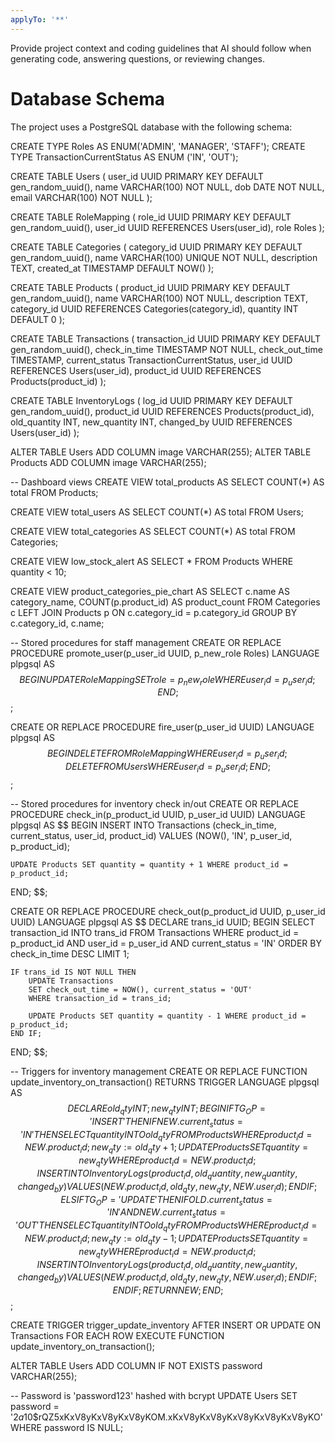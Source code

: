 ```yaml
---
applyTo: '**'
---
```

Provide project context and coding guidelines that AI should follow when generating code, answering questions, or reviewing changes.

# Database Schema
The project uses a PostgreSQL database with the following schema:

CREATE TYPE Roles AS ENUM('ADMIN', 'MANAGER', 'STAFF');
CREATE TYPE TransactionCurrentStatus AS ENUM ('IN', 'OUT');

CREATE TABLE Users ( 
	user_id UUID PRIMARY KEY DEFAULT gen_random_uuid(),
	name VARCHAR(100) NOT NULL,
	dob DATE NOT NULL,
	email VARCHAR(100) NOT NULL
);

CREATE TABLE RoleMapping (
	role_id UUID PRIMARY KEY DEFAULT gen_random_uuid(),
	user_id UUID REFERENCES Users(user_id),
	role Roles
);

CREATE TABLE Categories (
	category_id UUID PRIMARY KEY DEFAULT gen_random_uuid(),
	name VARCHAR(100) UNIQUE NOT NULL,
	description TEXT,
	created_at TIMESTAMP DEFAULT NOW()
);

CREATE TABLE Products (
	product_id UUID PRIMARY KEY DEFAULT gen_random_uuid(),
	name VARCHAR(100) NOT NULL,
	description TEXT,
	category_id UUID REFERENCES Categories(category_id),
	quantity INT DEFAULT 0
);

CREATE TABLE Transactions (
	transaction_id UUID PRIMARY KEY DEFAULT gen_random_uuid(),
	check_in_time TIMESTAMP NOT NULL,
	check_out_time TIMESTAMP,
	current_status TransactionCurrentStatus,
	user_id UUID REFERENCES Users(user_id),
	product_id UUID REFERENCES Products(product_id)
);

CREATE TABLE InventoryLogs (
	log_id UUID PRIMARY KEY DEFAULT gen_random_uuid(),
	product_id UUID REFERENCES Products(product_id),
	old_quantity INT,
	new_quantity INT,
	changed_by UUID REFERENCES Users(user_id)
);

ALTER TABLE Users ADD COLUMN image VARCHAR(255);
ALTER TABLE Products ADD COLUMN image VARCHAR(255);

-- Dashboard views
CREATE VIEW total_products AS SELECT COUNT(*) AS total FROM Products;

CREATE VIEW total_users AS SELECT COUNT(*) AS total FROM Users;

CREATE VIEW total_categories AS SELECT COUNT(*) AS total FROM Categories;

CREATE VIEW low_stock_alert AS SELECT * FROM Products WHERE quantity < 10;

CREATE VIEW product_categories_pie_chart AS 
SELECT c.name AS category_name, COUNT(p.product_id) AS product_count 
FROM Categories c 
LEFT JOIN Products p ON c.category_id = p.category_id 
GROUP BY c.category_id, c.name;

-- Stored procedures for staff management
CREATE OR REPLACE PROCEDURE promote_user(p_user_id UUID, p_new_role Roles)
LANGUAGE plpgsql
AS $$
BEGIN
    UPDATE RoleMapping SET role = p_new_role WHERE user_id = p_user_id;
END;
$$;

CREATE OR REPLACE PROCEDURE fire_user(p_user_id UUID)
LANGUAGE plpgsql
AS $$
BEGIN
    DELETE FROM RoleMapping WHERE user_id = p_user_id;
    DELETE FROM Users WHERE user_id = p_user_id;
END;
$$;

-- Stored procedures for inventory check in/out
CREATE OR REPLACE PROCEDURE check_in(p_product_id UUID, p_user_id UUID)
LANGUAGE plpgsql
AS $$
BEGIN
    INSERT INTO Transactions (check_in_time, current_status, user_id, product_id) 
    VALUES (NOW(), 'IN', p_user_id, p_product_id);
    
    UPDATE Products SET quantity = quantity + 1 WHERE product_id = p_product_id;
END;
$$;

CREATE OR REPLACE PROCEDURE check_out(p_product_id UUID, p_user_id UUID)
LANGUAGE plpgsql
AS $$
DECLARE
    trans_id UUID;
BEGIN
    SELECT transaction_id INTO trans_id 
    FROM Transactions 
    WHERE product_id = p_product_id AND user_id = p_user_id AND current_status = 'IN' 
    ORDER BY check_in_time DESC 
    LIMIT 1;
    
    IF trans_id IS NOT NULL THEN
        UPDATE Transactions 
        SET check_out_time = NOW(), current_status = 'OUT' 
        WHERE transaction_id = trans_id;
        
        UPDATE Products SET quantity = quantity - 1 WHERE product_id = p_product_id;
    END IF;
END;
$$;

-- Triggers for inventory management
CREATE OR REPLACE FUNCTION update_inventory_on_transaction()
RETURNS TRIGGER
LANGUAGE plpgsql
AS $$
DECLARE
    old_qty INT;
    new_qty INT;
BEGIN
    IF TG_OP = 'INSERT' THEN
        IF NEW.current_status = 'IN' THEN
            SELECT quantity INTO old_qty FROM Products WHERE product_id = NEW.product_id;
            new_qty := old_qty + 1;
            UPDATE Products SET quantity = new_qty WHERE product_id = NEW.product_id;
            INSERT INTO InventoryLogs (product_id, old_quantity, new_quantity, changed_by) 
            VALUES (NEW.product_id, old_qty, new_qty, NEW.user_id);
        END IF;
    ELSIF TG_OP = 'UPDATE' THEN
        IF OLD.current_status = 'IN' AND NEW.current_status = 'OUT' THEN
            SELECT quantity INTO old_qty FROM Products WHERE product_id = NEW.product_id;
            new_qty := old_qty - 1;
            UPDATE Products SET quantity = new_qty WHERE product_id = NEW.product_id;
            INSERT INTO InventoryLogs (product_id, old_quantity, new_quantity, changed_by) 
            VALUES (NEW.product_id, old_qty, new_qty, NEW.user_id);
        END IF;
    END IF;
    RETURN NEW;
END;
$$;

CREATE TRIGGER trigger_update_inventory
AFTER INSERT OR UPDATE ON Transactions
FOR EACH ROW EXECUTE FUNCTION update_inventory_on_transaction();


ALTER TABLE Users ADD COLUMN IF NOT EXISTS password VARCHAR(255);

-- Password is 'password123' hashed with bcrypt
UPDATE Users 
SET password = '$2a$10$rQZ5xKxV8yKxV8yKxV8yKOM.xKxV8yKxV8yKxV8yKxV8yKxV8yKO'
WHERE password IS NULL;

